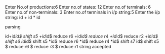 
Enter No.of productions:6
Enter no.of states:
12
Enter no.of terminals:
6
Enter no.of non-terminals:
3
Enter no.of terminals in i/p string:5
Enter the i/p string:
id
+
id
*
id


 parsing

id+id*id$	shift s5
+id*id$	reduce r6
+id*id$	reduce r4
+id*id$	reduce r2
+id*id$	shift s6
id*id$	shift s5
*id$	reduce r6
*id$	reduce r4
*id$	shift s7
id$	shift s5
$	reduce r6
$	reduce r3
$	reduce r1
string accepted
